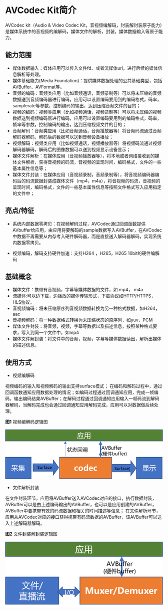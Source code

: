 # AVCodec Kit简介
AVCodec kit（Audio & Video Codec Kit，音视频编解码，封装解封装原子能力）是媒体系统中的音视频的编解码，媒体文件的解析，封装，媒体数据输入等原子能力。

## 能力范围
- 媒体数据输入：媒体应用可以传入文件fd、或者流媒体url，进行后续的媒体信息解析等处理。
- 媒体基础能力(Media Foundation)：提供媒体数据处理的公共基础类型，包括AVBuffer、AVFormat等。
- 音频的编码：音频类应用（比如音频通话，音频录制等）可以将未压缩的音频数据送到音频编码器进行编码，应用可以设置编码要用到的编码格式，码率，samplerate等参数，控制编码的输出，达到压缩音频文件的目的；
- 视频的编码：视频类应用（比如视频通话，视频录制等）可以将未压缩的视频数据送到视频编码器进行编码，应用可以设置编码要用到的编码格式，码率，帧率等参数，控制编码的输出，达到压缩视频文件的目的；
- 音频解码：音频类应用（比如音频通话，音频播放器等）将音频码流通过音频解码器解码，解码后的数据可以送到音频设备播放；
- 视频解码：视频类应用（比如视频通话，视频播放器等）将视频码流通过视频解码器解码，解码后的图像数据可以送到视频显示设备显示；
- 媒体文件解析：在媒体应用（音视频播放器等），将本地或者网络接收到的媒体文件解析，获得音视频的码流，音视频的呈现时间，编码格式，文件的一些基本属性信息等；
- 媒体文件封装：在媒体应用（音视频录制，音频录制等），将音视频编码器编码后的码流数据封装成媒体文件（mp4，m4a），将音视频的码流，音视频的呈现时间，编码格式，文件的一些基本属性信息等按照文件格式写入应用指定的文件中；

## 亮点/特征
- 系统内部数据零拷贝：在视频解码过程，AVCodec通过回调函数提供AVbuffer给应用，由应用将要解码的sample数据写入AVBuffer，在AVCodec中数据不再需要从内存考入硬件解码器，而是直接送入解码器解码，实现系统内数据零拷贝。

- 视频编码，解码支持硬件加速：支持H264 ，H265，H265 10bit的硬件编解码

## 基础概念
- 媒体文件：携带有音视频，字幕等媒体数据的文件，如.mp4，.m4a
- 流媒体:可以边下载，边播放的媒体传输形式，下载协议如HTTP/HTTPS，HLS协议。
- 音视频编码：将未压缩原序列音视频数据转换为另一种格式数据，如H264，aac
- 音视频解码：将一种数据格式转换为未压缩状态的原序列，如yuv，PCM
- 媒体文件封装：将音频，视频，字幕等数据以及描述信息，按照某种格式要求，写入到同一个文件中，如mp4
- 媒体文件解封装：将文件中的音频，视频，字幕等媒体数据读出，解析出媒体的描述信息。

## 使用方式
- 视频编解码

视频编码的输入和视频解码的输出支持surface模式；
在编码和解码过程中，通过回调函数通知应用数据处理的情况；如编码过程通过回调通知应用，完成一帧编码，输出编码结果AVBuffer；在解码过程通过回调通知应用输入一帧码流到解码器解码，当解码完成也会通过回调通知应用解码完成，应用可以对数据做后续处理。

**图1** 视频编解码逻辑图

![avcodec vcodec logic](figures/avcodec-vcodec-logic.png)

- 文件解析封装

在文件封装环节，应用将AVBuffer送入AVCodec对应的接口，执行数据封装，AVBuffer可以是由上述编码输出的AVBuffer，也可以是应用创建的AVBuffer，AVBuffer中要携带有效的码流数据和相关的时间描述等信息；
在文件解析环节，应用从AVCodec对应的接口获得携带有码流数据的AVBuffer，该AVBuffer可以送入上述解码器解码。

**图2** 文件封装解封装逻辑图

![avcodec muxer-demuxer logic](figures/avcodec-muxer-demuxer-logic.png)